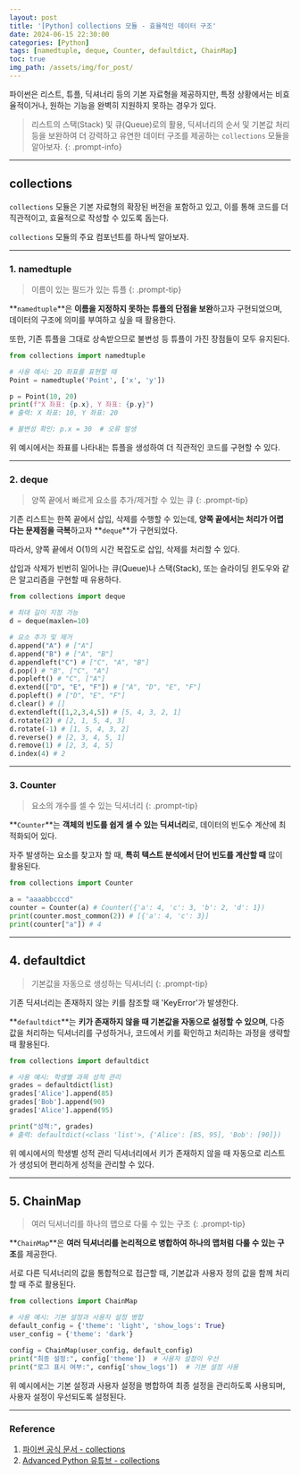 ```yaml
---
layout: post
title: '[Python] collections 모듈 - 효율적인 데이터 구조'
date: 2024-06-15 22:30:00
categories: [Python]
tags: [namedtuple, deque, Counter, defaultdict, ChainMap]
toc: true
img_path: /assets/img/for_post/
---
```


파이썬은 리스트, 튜플, 딕셔너리 등의 기본 자료형을 제공하지만, 특정 상황에서는 비효율적이거나, 원하는 기능을 완벽히 지원하지 못하는 경우가 있다. 

> 리스트의 스택(Stack) 및 큐(Queue)로의 활용, 딕셔너리의 순서 및 기본값 처리 등을 보완하여 더 강력하고 유연한 데이터 구조를 제공하는 `collections` 모듈을 알아보자.
{: .prompt-info}

---
## collections

`collections` 모듈은 기본 자료형의 확장된 버전을 포함하고 있고, 이를 통해 코드를 더 직관적이고, 효율적으로 작성할 수 있도록 돕는다.

`collections` 모듈의 주요 컴포넌트를 하나씩 알아보자.

---
### 1. namedtuple

> 이름이 있는 필드가 있는 튜플
{: .prompt-tip}

**`namedtuple`**은 **이름을 지정하지 못하는 튜플의 단점을 보완**하고자 구현되었으며, 데이터의 구조에 의미를 부여하고 싶을 때 활용한다.

또한, 기존 튜플을 그대로 상속받으므로 불변성 등 튜플이 가진 장점들이 모두 유지된다.

~~~python
from collections import namedtuple

# 사용 예시: 2D 좌표를 표현할 때
Point = namedtuple('Point', ['x', 'y'])

p = Point(10, 20)
print(f"X 좌표: {p.x}, Y 좌표: {p.y}")
# 출력: X 좌표: 10, Y 좌표: 20

# 불변성 확인: p.x = 30  # 오류 발생
~~~

위 예시에서는 좌표를 나타내는 튜플을 생성하여 더 직관적인 코드를 구현할 수 있다.

---
### 2. deque

> 양쪽 끝에서 빠르게 요소를 추가/제거할 수 있는 큐
{: .prompt-tip}

기존 리스트는 한쪽 끝에서 삽입, 삭제를 수행할 수 있는데, **양쪽 끝에서는 처리가 어렵다는 문제점을 극복**하고자 **`deque`**가 구현되었다.

따라서, 양쪽 끝에서 O(1)의 시간 복잡도로 삽입, 삭제를 처리할 수 있다.

삽입과 삭제가 빈번히 일어나는 큐(Queue)나 스택(Stack), 또는 슬라이딩 윈도우와 같은 알고리즘을 구현할 때 유용하다.

~~~python
from collections import deque

# 최대 길이 지정 가능
d = deque(maxlen=10)

# 요소 추가 및 제거
d.append("A") # ["A"]
d.append("B") # ["A", "B"]
d.appendleft("C") # ["C", "A", "B"]
d.pop() # "B", ["C", "A"]
d.popleft() # "C", ["A"]
d.extend(["D", "E", "F"]) # ["A", "D", "E", "F"]
d.popleft() # ["D", "E", "F"]
d.clear() # []
d.extendleft([1,2,3,4,5]) # [5, 4, 3, 2, 1]
d.rotate(2) # [2, 1, 5, 4, 3]
d.rotate(-1) # [1, 5, 4, 3, 2]
d.reverse() # [2, 3, 4, 5, 1]
d.remove(1) # [2, 3, 4, 5]
d.index(4) # 2
~~~

---
### 3. Counter

> 요소의 개수를 셀 수 있는 딕셔너리
{: .prompt-tip}

**`Counter`**는 **객체의 빈도를 쉽게 셀 수 있는 딕셔너리**로, 데이터의 빈도수 계산에 최적화되어 있다.

자주 발생하는 요소를 찾고자 할 때, **특히 텍스트 분석에서 단어 빈도를 계산할 때** 많이 활용된다.

~~~python
from collections import Counter

a = "aaaabbcccd"
counter = Counter(a) # Counter({'a': 4, 'c': 3, 'b': 2, 'd': 1})
print(counter.most_common(2)) # [{'a': 4, 'c': 3}]
print(counter["a"]) # 4 
~~~

---
## 4. defaultdict

> 기본값을 자동으로 생성하는 딕셔너리
{: .prompt-tip}

기존 딕셔너리는 존재하지 않는 키를 참조할 때 'KeyError'가 발생한다.

**`defaultdict`**는 **키가 존재하지 않을 때 기본값을 자동으로 설정할 수 있으며**, 다중 값을 처리하는 딕셔너리를 구성하거나, 코드에서 키를 확인하고 처리하는 과정을 생략할 때 활용된다.

~~~python
from collections import defaultdict

# 사용 예시: 학생별 과목 성적 관리
grades = defaultdict(list)
grades['Alice'].append(85)
grades['Bob'].append(90)
grades['Alice'].append(95)

print("성적:", grades)
# 출력: defaultdict(<class 'list'>, {'Alice': [85, 95], 'Bob': [90]})
~~~

위 예시에서의 학생별 성적 관리 딕셔너리에서 키가 존재하지 않을 때 자동으로 리스트가 생성되어 편리하게 성적을 관리할 수 있다.

---
## 5. ChainMap

> 여러 딕셔너리를 하나의 맵으로 다룰 수 있는 구조
{: .prompt-tip}

**`ChainMap`**은 **여러 딕셔너리를 논리적으로 병합하여 하나의 맵처럼 다룰 수 있는 구조**를 제공한다.

서로 다른 딕셔너리의 값을 통합적으로 접근할 때, 기본값과 사용자 정의 값을 함께 처리할 때 주로 활용된다.

~~~python
from collections import ChainMap

# 사용 예시: 기본 설정과 사용자 설정 병합
default_config = {'theme': 'light', 'show_logs': True}
user_config = {'theme': 'dark'}

config = ChainMap(user_config, default_config)
print("최종 설정:", config['theme'])  # 사용자 설정이 우선
print("로그 표시 여부:", config['show_logs'])  # 기본 설정 사용
~~~

위 예시에서는 기본 설정과 사용자 설정을 병합하여 최종 설정을 관리하도록 사용되며, 사용자 설정이 우선되도록 설정된다.

---
### Reference

1. [파이썬 공식 문서 - collections](https://docs.python.org/ko/3/library/collections.html)
2. [Advanced Python 유튜브 - collections](https://youtu.be/UdcPhnNjSEw?si=nC6QQHzVCzhZDdcL)
